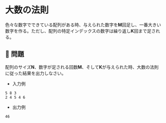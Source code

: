 # 大数の法則
色々な数字でできている配列がある時、与えられた数字を**M**回足し、一番大きい数字を作る。ただし、配列の特定インデックスの数字は繰り返し**K**回まで足される。
## :rabbit: 問題
配列のサイズ**N**、数字が足される回数**M**、そして**K**が与えられた時、大数の法則に従った結果を出力しなさい。<br>
* 入力例
```
5 8 3
2 4 5 4 6
```
* 出力例
```
46
```